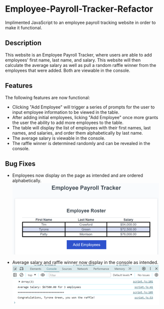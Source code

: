 # Employee-Payroll-Tracker-Refactor

Implimented JavaScript to an employee payroll tracking website in order to make it functional.

## Description

This website is an Employee Payroll Tracker, where users are able to add employees' first name, last name, and salary. This website will then calculate the average salary as well as pull a random raffle winner from the employees that were added. Both are viewable in the console.

## Features

The following features are now functional:

- Clicking "Add Employee" will trigger a series of prompts for the user to input employee information to be viewed in the table.
- After adding initial employees, licking "Add Employee" once more grants the user the ability to add more employees to the table.
- The table will display the list of employees with their first names, last names, and salaries, and order them alphabetically by    last name.
- The average salary is viewable in the console.
- The raffle winner is determined randomly and can be revealed in the console.

## Bug Fixes

- Employees now display on the page as intended and are ordered alphabetically.
    ![alt text](Assets/images/table-issue-fixed.png)

- Average salary and raffle winner now display in the console as intended.
    ![alt text](Assets/images/avg-salary-fixed.png)
